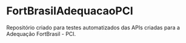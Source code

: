 # FortBrasilAdequacaoPCI
Repositório criado para testes automatizados das APIs criadas para a Adequação FortBrasil - PCI. 
